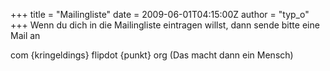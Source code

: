 +++
title = "Mailingliste"
date = 2009-06-01T04:15:00Z
author = "typ_o"
+++
Wenn du dich in die Mailingliste eintragen willst, dann sende bitte eine
Mail an  
  
com {kringeldings} flipdot {punkt} org (Das macht dann ein Mensch)
